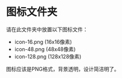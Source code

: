 # 图标文件夹

请在此文件夹中放置以下图标文件：
- icon-16.png (16x16像素)
- icon-48.png (48x48像素)  
- icon-128.png (128x128像素)

图标应该是PNG格式，背景透明，设计简洁明了。
